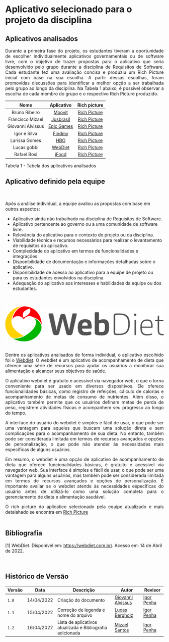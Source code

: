 # Aplicativo selecionado para o projeto da disciplina

## Aplicativos analisados

<div style="text-align: justify;"> <p> Durante a primeira fase do projeto, os estudantes tiveram a oportunidade de escolher individualmente aplicativos governamentais ou de software livre, com o objetivo de trazer propostas para o aplicativo que seria desenvolvido pelo grupo durante a disciplina de Requisitos de Software. Cada estudante fez uma avaliação concisa e produziu um Rich Picture inicial com base na sua escolha. A partir dessas escolhas, foram promovidas discussões para identificar a melhor opção a ser trabalhada pelo grupo ao longo da disciplina. Na Tabela 1 abaixo, é possível observar a escolha de cada membro do grupo e o respectivo Rich Picture produzido. </p> </div>

| Nome              | Aplicativo                                         | Rich picture     |
| :-------------:   | :------------------------------------------------: | :--------------: |
| Bruno Ribeiro     | [Moovit](https://play.google.com/store/apps/details?id=com.tranzmate) | [Rich Picture](/docs/img/rich-picture_moovit.png)  |
| Francisco Mizael  | [Jusbrasil](https://play.google.com/store/apps/details?id=com.jusbrasil.lawsuit) | [Rich Picture](/docs/img/rich-picture_jusbrasil.png)   |
| Giovanni Alvissus | [Epic Games](https://store.epicgames.com/pt-BR/discover/apps) | [Rich Picture](/docs/img/rich-picture_epic-games.jpeg)  | 
| Igor e Silva      | [Findmy](https://play.google.com/store/apps/details?id=com.google.android.apps.adm) | [Rich Picture](/docs/img/rich-picture_findmy.png) |
| Larissa Gomes     | [HBO](https://play.google.com/store/apps/details?id=com.hbo.hbonow&hl=pt_BR&gl=US) | [Rich Picture](/docs/img/rich-picture_hbo.jpeg)  |
| Lucas gobbi       | [WebDiet](https://play.google.com/store/apps/details?id=br.com.webdiet.webdiet&hl=en_US) | [Rich Picture](/docs/img/rich-picture_webdiet.png)  |
| Rafael Bosi       | [iFood](https://play.google.com/store/apps/details?id=br.com.brainweb.ifood&hl=pt_BR&gl=US) | [Rich Picture](/docs/img/rich-picture_ifood.png)  |

<div><p>Tabela 1 - Tabela dos aplicativos analisados</p></div>

<div style="text-align: center">

</div>

## Aplicativo definido pela equipe

<br/>

Após a análise individual, a equipe avaliou as propostas com base em outros aspectos:

- Aplicativo ainda não trabalhado na disciplina de Requisitos de Software.
- Aplicativo pertencente ao governo ou a uma comunidade de software livre.
- Relevância do aplicativo para o contexto do projeto ou da disciplina.
- Viabilidade técnica e recursos necessários para realizar o levantamento de requisitos do aplicativo.
- Complexidade do aplicativo em termos de funcionalidades e integrações.
- Disponibilidade de documentação e informações detalhadas sobre o aplicativo.
- Disponibilidade de acesso ao aplicativo para a equipe de projeto ou para os estudantes envolvidos na disciplina.
- Adequação do aplicativo aos interesses e habilidades da equipe ou dos estudantes.


<br/>
<br/>
<img src="../img/logo-webdiet.png" alt="WebDiet" style="width: 800px">
<br/>
<br/>

<div style="text-align: justify;">

Dentre os aplicativos analisados de forma individual, o aplicativo escolhido foi o <a href="https://play.google.com/store/apps/details?id=br.com.webdiet.webdiet&hl=en_US" target="_blank">Webdiet</a>. O webdiet é um aplicativo de acompanhamento de dieta que oferece uma série de recursos para ajudar os usuários a monitorar sua alimentação e alcançar seus objetivos de saúde.

O aplicativo webdiet é gratuito e acessível via navegador web, o que o torna conveniente para ser usado em diversos dispositivos. Ele oferece funcionalidades básicas, como registro de refeições, cálculo de calorias e acompanhamento de metas de consumo de nutrientes. Além disso, o aplicativo também permite que os usuários definam metas de perda de peso, registrem atividades físicas e acompanhem seu progresso ao longo do tempo.

A interface do usuário do webdiet é simples e fácil de usar, o que pode ser uma vantagem para aqueles que buscam uma solução direta e sem complicações para o acompanhamento de sua dieta. No entanto, também pode ser considerada limitada em termos de recursos avançados e opções de personalização, o que pode não atender às necessidades mais específicas de alguns usuários.

Em resumo, o webdiet é uma opção de aplicativo de acompanhamento de dieta que oferece funcionalidades básicas, é gratuito e acessível via navegador web. Sua interface é simples e fácil de usar, o que pode ser uma vantagem para alguns usuários, mas também pode ser considerada limitada em termos de recursos avançados e opções de personalização. É importante avaliar se o webdiet atende às necessidades específicas do usuário antes de utilizá-lo como uma solução completa para o gerenciamento de dieta e alimentação saudável.
</div>

<div style="text-align : justify;">
O rich picture do aplicatico selecionado pela equipe atualizado e mais detalahado se encontra em <a href="../img/RichPicture.png" target="_blank">Rich Picture</a>
</div>

<br/>

## Bibliografia

[1] WebDiet. Disponível em: <https://webdiet.com.br/>. Acesso em: 14 de Abril de 2022.

<br/>

## Histórico de Versão

| Versão | Data       | Descrição            | Autor         | Revisor  |
| ------ | ---------- | -------------------- | ------------- | ---------- |
| `1.0`  | 14/04/2022 | Criação do documento | [Giovanni Alvissus](https://github.com/giovanni1106) | [Igor Penha](https://github.com/igorpenhaa) |
| `1.1`  | 15/04/2022 | Correção de legenda e nome do arquivo | [Lucas Bergholz](https://github.com/lucasbergholz) | [Igor Penha](https://github.com/igorpenhaa) |
| `1.2`  | 16/04/2022 | Lista de aplicativos atualizada e Bibliografia adicionada | [Mizael Santos](https://github.com/frmiza) | [Igor Penha](https://github.com/igorpenhaa) |
